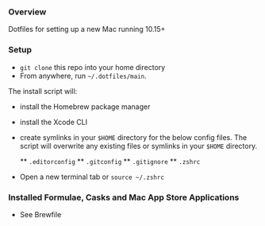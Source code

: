 ### Overview
Dotfiles for setting up a new Mac running 10.15+   

### Setup
* `git clone` this repo into your home directory
* From anywhere, run `~/.dotfiles/main`.

The install script will:

* install the Homebrew package manager
* install the Xcode CLI
* create symlinks in your `$HOME` directory for the below config files. The script will overwrite any existing files or symlinks  in your `$HOME` directory.
  
  ** `.editorconfig`
  ** `.gitconfig`
  ** `.gitignore`
  ** `.zshrc`

* Open a new terminal tab or `source ~/.zshrc`

### Installed Formulae, Casks and Mac App Store Applications
* See Brewfile
